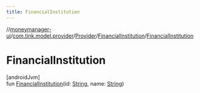 ```yaml
---
title: FinancialInstitution
---
```

//[moneymanager-ui](../../../../index.html)/[com.tink.model.provider](../../index.html)/[Provider](../index.html)/[FinancialInstitution](index.html)/[FinancialInstitution](-financial-institution.html)



# FinancialInstitution



[androidJvm]\
fun [FinancialInstitution](-financial-institution.html)(id: [String](https://kotlinlang.org/api/latest/jvm/stdlib/kotlin/-string/index.html), name: [String](https://kotlinlang.org/api/latest/jvm/stdlib/kotlin/-string/index.html))




